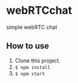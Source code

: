 # webRTCchat
simple webRTC chat

## How to use
1. Clone this project.
1. `$ npm install`
1. `$ npm start`
